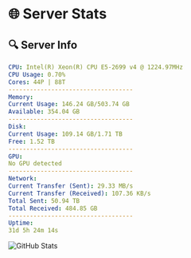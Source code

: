# 🌐 Server Stats
## 🔍 Server Info
```yaml
CPU: Intel(R) Xeon(R) CPU E5-2699 v4 @ 1224.97MHz
CPU Usage: 0.70%
Cores: 44P | 88T
-----------------------------------
Memory:
Current Usage: 146.24 GB/503.74 GB
Available: 354.04 GB
-----------------------------------
Disk:
Current Usage: 109.14 GB/1.71 TB
Free: 1.52 TB
-----------------------------------
GPU:
No GPU detected
-----------------------------------
Network:
Current Transfer (Sent): 29.33 MB/s
Current Transfer (Received): 107.36 KB/s
Total Sent: 50.94 TB
Total Received: 484.85 GB
-----------------------------------
Uptime:
31d 5h 24m 14s
```
![GitHub Stats](https://img.shields.io/badge/Updated-2025-04-08_02:47:03-blue)